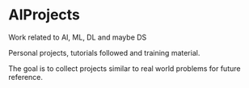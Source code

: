 # AIProjects
Work related to AI, ML, DL and maybe DS

Personal projects, tutorials followed and training material.

The goal is to collect projects similar to real world problems for future reference.